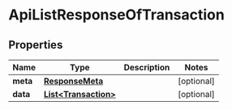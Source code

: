
# ApiListResponseOfTransaction

## Properties
Name | Type | Description | Notes
------------ | ------------- | ------------- | -------------
**meta** | [**ResponseMeta**](ResponseMeta.md) |  |  [optional]
**data** | [**List&lt;Transaction&gt;**](Transaction.md) |  |  [optional]



